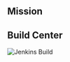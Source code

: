 ## Mission
## Build Center
![Jenkins Build](https://img.shields.io/jenkins/build?jobUrl=https%3A%2F%2Fjenkins-jdk17.onrender.com%2Fjob%2Fsilverocks)
